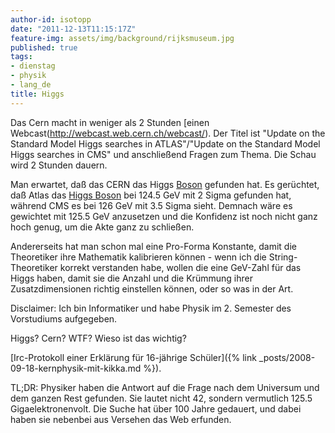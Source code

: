 ```yaml
---
author-id: isotopp
date: "2011-12-13T11:15:17Z"
feature-img: assets/img/background/rijksmuseum.jpg
published: true
tags:
- dienstag
- physik
- lang_de
title: Higgs
---
```

Das Cern macht in weniger als 2 Stunden [einen
Webcast(http://webcast.web.cern.ch/webcast/). Der Titel ist "Update on the
Standard Model Higgs searches in ATLAS"/"Update on the Standard Model Higgs
searches in CMS" und anschließend Fragen zum Thema. Die Schau wird 2 Stunden
dauern.

Man erwartet, daß das CERN das Higgs
[Boson](http://en.wikipedia.org/wiki/Boson) gefunden hat. Es gerüchtet, daß
Atlas das [Higgs Boson](http://en.wikipedia.org/wiki/Higgs_boson) bei 124.5
GeV mit 2 Sigma gefunden hat, während CMS es bei 126 GeV mit 3.5 Sigma
sieht. Demnach wäre es gewichtet mit 125.5 GeV anzusetzen und die Konfidenz
ist noch nicht ganz hoch genug, um die Akte ganz zu schließen.

Andererseits hat man schon mal eine Pro-Forma Konstante, damit die
Theoretiker ihre Mathematik kalibrieren können - wenn ich die
String-Theoretiker korrekt verstanden habe, wollen die eine GeV-Zahl für das
Higgs haben, damit sie die Anzahl und die Krümmung ihrer Zusatzdimensionen
richtig einstellen können, oder so was in der Art.

Disclaimer: Ich bin Informatiker und habe Physik im 2. Semester des
Vorstudiums aufgegeben.

Higgs?  Cern?  WTF?  Wieso ist das wichtig?

[Irc-Protokoll einer Erklärung für 16-jährige Schüler]({% link _posts/2008-09-18-kernphysik-mit-kikka.md %}).

TL;DR: Physiker haben die Antwort auf die Frage nach dem Universum und dem
ganzen Rest gefunden. Sie lautet nicht 42, sondern vermutlich 125.5
Gigaelektronenvolt. Die Suche hat über 100 Jahre gedauert, und dabei haben
sie nebenbei aus Versehen das Web erfunden.
